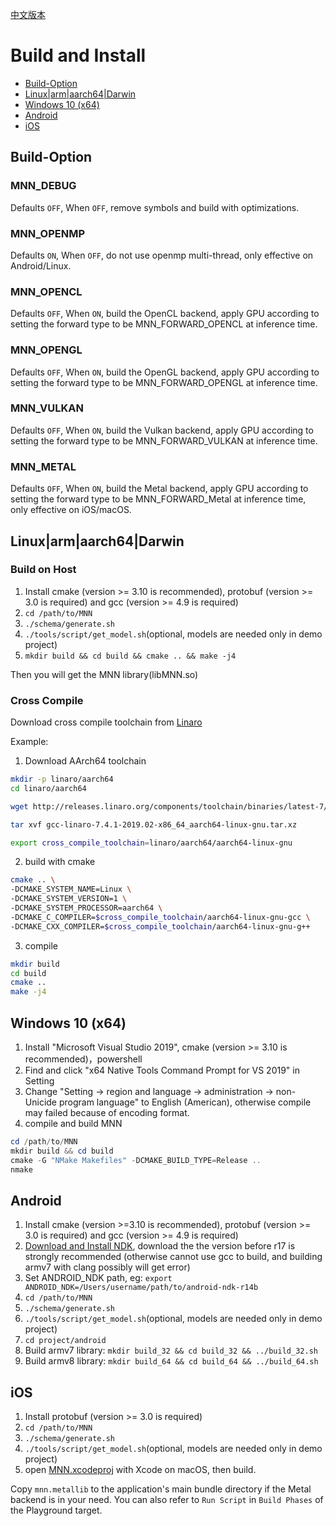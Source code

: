 [中文版本](Install_CN.md)

# Build and Install

- [Build-Option](#Build-Option)
- [Linux|arm|aarch64|Darwin](#Linux|arm|aarch64|Darwin)
- [Windows 10 (x64)](#Windows)
- [Android](#Android)
- [iOS](#iOS)

## Build-Option

### MNN_DEBUG
Defaults `OFF`, When `OFF`, remove symbols and build with optimizations.
### MNN_OPENMP
Defaults `ON`, When `OFF`, do not use openmp multi-thread, only effective on Android/Linux.
### MNN_OPENCL
Defaults `OFF`, When `ON`, build the OpenCL backend, apply GPU according to setting the forward type to be MNN_FORWARD_OPENCL at inference time.
### MNN_OPENGL
Defaults `OFF`, When `ON`, build the OpenGL backend, apply GPU according to setting the forward type to be MNN_FORWARD_OPENGL at inference time.
### MNN_VULKAN
Defaults `OFF`, When `ON`, build the Vulkan backend, apply GPU according to setting the forward type to be MNN_FORWARD_VULKAN at inference time.
### MNN_METAL
Defaults `OFF`, When `ON`, build the Metal backend, apply GPU according to setting the forward type to be MNN_FORWARD_Metal at inference time, only effective on iOS/macOS.

## Linux|arm|aarch64|Darwin

### Build on Host
1. Install cmake (version >= 3.10 is recommended), protobuf (version >= 3.0 is required) and gcc (version >= 4.9 is required)
2. `cd /path/to/MNN`
3. `./schema/generate.sh`
4. `./tools/script/get_model.sh`(optional, models are needed only in demo project)
5. `mkdir build && cd build && cmake .. && make -j4`

Then you will get the MNN library(libMNN.so)

### Cross Compile
Download cross compile toolchain from [Linaro](https://www.linaro.org/)

Example:

1. Download AArch64 toolchain
```bash
mkdir -p linaro/aarch64
cd linaro/aarch64

wget http://releases.linaro.org/components/toolchain/binaries/latest-7/aarch64-linux-gnu/gcc-linaro-7.4.1-2019.02-x86_64_aarch64-linux-gnu.tar.xz

tar xvf gcc-linaro-7.4.1-2019.02-x86_64_aarch64-linux-gnu.tar.xz

export cross_compile_toolchain=linaro/aarch64/aarch64-linux-gnu
```

2. build with cmake
```bash
cmake .. \
-DCMAKE_SYSTEM_NAME=Linux \
-DCMAKE_SYSTEM_VERSION=1 \
-DCMAKE_SYSTEM_PROCESSOR=aarch64 \
-DCMAKE_C_COMPILER=$cross_compile_toolchain/aarch64-linux-gnu-gcc \
-DCMAKE_CXX_COMPILER=$cross_compile_toolchain/aarch64-linux-gnu-g++
```

3. compile
```bash
mkdir build
cd build
cmake ..
make -j4
```

## Windows 10 (x64)
1. Install "Microsoft Visual Studio 2019", cmake (version >= 3.10 is recommended)，powershell
2. Find and click "x64 Native Tools Command Prompt for VS 2019" in Setting
3. Change "Setting -> region and language -> administration -> non-Unicide program language" to English (American), otherwise compile may failed because of encoding format.
4. compile and build MNN
```powershell
cd /path/to/MNN
mkdir build && cd build
cmake -G "NMake Makefiles" -DCMAKE_BUILD_TYPE=Release ..
nmake
```

## Android

1. Install cmake (version >=3.10 is recommended), protobuf (version >= 3.0 is required) and gcc (version >= 4.9 is required)
2. [Download and Install NDK](https://developer.android.com/ndk/downloads/), download the the version before r17 is strongly recommended (otherwise cannot use gcc to build, and building armv7 with clang possibly will get error)
3. Set ANDROID_NDK path, eg: `export ANDROID_NDK=/Users/username/path/to/android-ndk-r14b`
4. `cd /path/to/MNN`
5. `./schema/generate.sh`
6. `./tools/script/get_model.sh`(optional, models are needed only in demo project)
7. `cd project/android`
8. Build armv7 library: `mkdir build_32 && cd build_32 && ../build_32.sh`
9. Build armv8 library: `mkdir build_64 && cd build_64 && ../build_64.sh`

## iOS

1. Install protobuf (version >= 3.0 is required)
2. `cd /path/to/MNN`
3. `./schema/generate.sh`
4. `./tools/script/get_model.sh`(optional, models are needed only in demo project)
5. open [MNN.xcodeproj](../project/ios/) with Xcode on macOS, then build.

Copy `mnn.metallib` to the application's main bundle directory if the Metal backend is in your need. You can also refer to `Run Script` in `Build Phases` of the Playground target.
